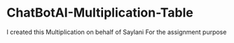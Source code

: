 # ChatBotAI-Multiplication-Table
I created this Multiplication on behalf of Saylani For the assignment purpose
